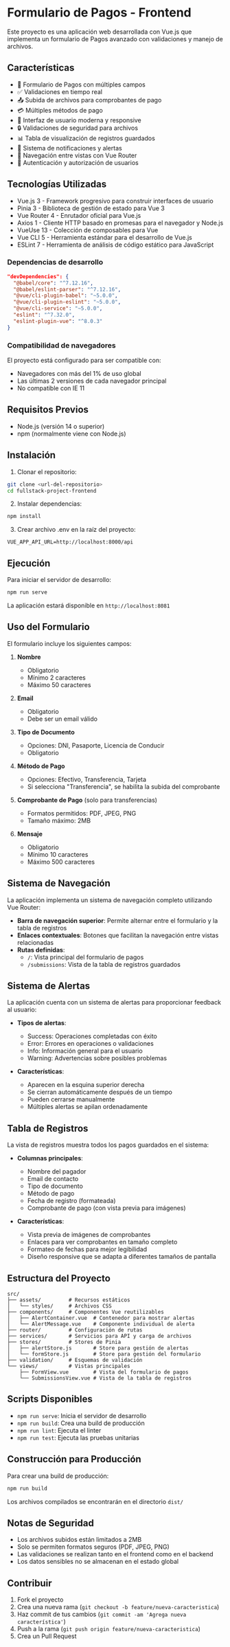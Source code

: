 # Formulario de Pagos - Frontend

Este proyecto es una aplicación web desarrollada con Vue.js que implementa un formulario de Pagos avanzado con validaciones y manejo de archivos.

## Características

- 📝 Formulario de Pagos con múltiples campos
- ✅ Validaciones en tiempo real
- 📤 Subida de archivos para comprobantes de pago
- 💳 Múltiples métodos de pago
- 🎨 Interfaz de usuario moderna y responsive
- 🔒 Validaciones de seguridad para archivos
- 📊 Tabla de visualización de registros guardados
- 🔔 Sistema de notificaciones y alertas
- 🧭 Navegación entre vistas con Vue Router
- 🔑 Autenticación y autorización de usuarios

## Tecnologías Utilizadas

- Vue.js 3 - Framework progresivo para construir interfaces de usuario
- Pinia 3 - Biblioteca de gestión de estado para Vue 3
- Vue Router 4 - Enrutador oficial para Vue.js
- Axios 1 - Cliente HTTP basado en promesas para el navegador y Node.js
- VueUse 13 - Colección de composables para Vue
- Vue CLI 5 - Herramienta estándar para el desarrollo de Vue.js
- ESLint 7 - Herramienta de análisis de código estático para JavaScript

### Dependencias de desarrollo

```json
"devDependencies": {
  "@babel/core": "^7.12.16",
  "@babel/eslint-parser": "^7.12.16",
  "@vue/cli-plugin-babel": "~5.0.0",
  "@vue/cli-plugin-eslint": "~5.0.0",
  "@vue/cli-service": "~5.0.0",
  "eslint": "^7.32.0",
  "eslint-plugin-vue": "^8.0.3"
}
```

### Compatibilidad de navegadores

El proyecto está configurado para ser compatible con:
- Navegadores con más del 1% de uso global
- Las últimas 2 versiones de cada navegador principal
- No compatible con IE 11

## Requisitos Previos

- Node.js (versión 14 o superior)
- npm (normalmente viene con Node.js)

## Instalación

1. Clonar el repositorio:
```bash
git clone <url-del-repositorio>
cd fullstack-project-frontend
```

2. Instalar dependencias:
```bash
npm install
```

3. Crear archivo .env en la raíz del proyecto:
```env
VUE_APP_API_URL=http://localhost:8000/api
```

## Ejecución

Para iniciar el servidor de desarrollo:

```bash
npm run serve
```

La aplicación estará disponible en `http://localhost:8081`

## Uso del Formulario

El formulario incluye los siguientes campos:

1. **Nombre**
   - Obligatorio
   - Mínimo 2 caracteres
   - Máximo 50 caracteres

2. **Email**
   - Obligatorio
   - Debe ser un email válido

3. **Tipo de Documento**
   - Opciones: DNI, Pasaporte, Licencia de Conducir
   - Obligatorio

4. **Método de Pago**
   - Opciones: Efectivo, Transferencia, Tarjeta
   - Si selecciona "Transferencia", se habilita la subida del comprobante

5. **Comprobante de Pago** (solo para transferencias)
   - Formatos permitidos: PDF, JPEG, PNG
   - Tamaño máximo: 2MB

6. **Mensaje**
   - Obligatorio
   - Mínimo 10 caracteres
   - Máximo 500 caracteres

## Sistema de Navegación

La aplicación implementa un sistema de navegación completo utilizando Vue Router:

- **Barra de navegación superior**: Permite alternar entre el formulario y la tabla de registros
- **Enlaces contextuales**: Botones que facilitan la navegación entre vistas relacionadas
- **Rutas definidas**:
  - `/`: Vista principal del formulario de pagos
  - `/submissions`: Vista de la tabla de registros guardados

## Sistema de Alertas

La aplicación cuenta con un sistema de alertas para proporcionar feedback al usuario:

- **Tipos de alertas**:
  - Success: Operaciones completadas con éxito
  - Error: Errores en operaciones o validaciones
  - Info: Información general para el usuario
  - Warning: Advertencias sobre posibles problemas

- **Características**:
  - Aparecen en la esquina superior derecha
  - Se cierran automáticamente después de un tiempo
  - Pueden cerrarse manualmente
  - Múltiples alertas se apilan ordenadamente

## Tabla de Registros

La vista de registros muestra todos los pagos guardados en el sistema:

- **Columnas principales**:
  - Nombre del pagador
  - Email de contacto
  - Tipo de documento
  - Método de pago
  - Fecha de registro (formateada)
  - Comprobante de pago (con vista previa para imágenes)

- **Características**:
  - Vista previa de imágenes de comprobantes
  - Enlaces para ver comprobantes en tamaño completo
  - Formateo de fechas para mejor legibilidad
  - Diseño responsive que se adapta a diferentes tamaños de pantalla

## Estructura del Proyecto

```
src/
├── assets/         # Recursos estáticos
│   └── styles/     # Archivos CSS
├── components/     # Componentes Vue reutilizables
│   ├── AlertContainer.vue  # Contenedor para mostrar alertas
│   └── AlertMessage.vue    # Componente individual de alerta
├── router/         # Configuración de rutas
├── services/       # Servicios para API y carga de archivos
├── stores/         # Stores de Pinia
│   ├── alertStore.js       # Store para gestión de alertas
│   └── formStore.js        # Store para gestión del formulario
├── validation/     # Esquemas de validación
└── views/          # Vistas principales
    ├── FormView.vue        # Vista del formulario de pagos
    └── SubmissionsView.vue # Vista de la tabla de registros
```

## Scripts Disponibles

- `npm run serve`: Inicia el servidor de desarrollo
- `npm run build`: Crea una build de producción
- `npm run lint`: Ejecuta el linter
- `npm run test`: Ejecuta las pruebas unitarias

## Construcción para Producción

Para crear una build de producción:

```bash
npm run build
```

Los archivos compilados se encontrarán en el directorio `dist/`

## Notas de Seguridad

- Los archivos subidos están limitados a 2MB
- Solo se permiten formatos seguros (PDF, JPEG, PNG)
- Las validaciones se realizan tanto en el frontend como en el backend
- Los datos sensibles no se almacenan en el estado global

## Contribuir

1. Fork el proyecto
2. Crea una nueva rama (`git checkout -b feature/nueva-caracteristica`)
3. Haz commit de tus cambios (`git commit -am 'Agrega nueva característica'`)
4. Push a la rama (`git push origin feature/nueva-caracteristica`)
5. Crea un Pull Request